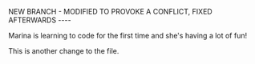 NEW BRANCH - MODIFIED TO PROVOKE A CONFLICT, FIXED AFTERWARDS ----

Marina is learning to code for the first time and she's having a lot of fun!

This is another change to the file.